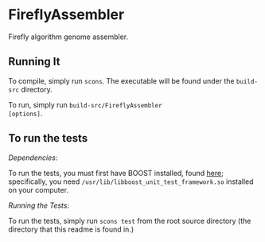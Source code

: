 FireflyAssembler
================

Firefly algorithm genome assembler.

Running It
----------

To compile, simply run <code>scons</code>. The executable will be found under the <code>build-src</code> directory.

To run, simply run <code>build-src/FireflyAssembler [options]</code>.

To run the tests
----------

_Dependencies_:

To run the tests, you must first have BOOST installed, found [here](http://www.boost.org/); specifically, you need <code>/usr/lib/libboost_unit_test_framework.so</code> installed on your computer.

_Running the Tests_:

To run the tests, simply run <code>scons test</code> from the root source directory (the directory that this readme is found in.)

